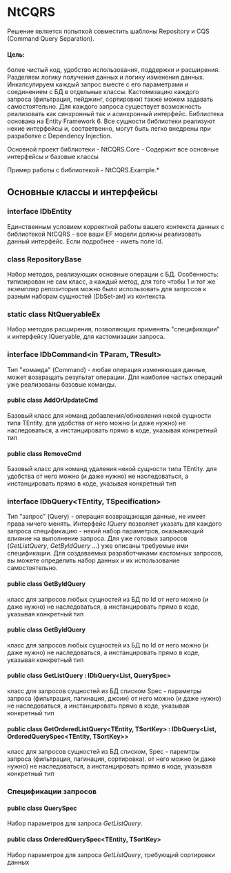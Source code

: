 # NtCQRS
Решение является попыткой совместить шаблоны Repository и CQS (Command Query Separation).

#### Цель: 
более чистый код, удобство использования, поддержки и расширения.
Разделяем логику получения данных и логику изменения данных.
Инкапсулируем каждый запрос вместе с его параметрами и соединением с БД в отдельные классы.
Кастомизацию каждого запроса (фильтрация, пейджинг, сортировки) также можем задавать самостоятельно.
Для каждого запроса существует возможность реализовать как синхронный так и асинхронный интерфейс.
Библиотека основана на Entity Framework 6.
Все сущности библиотеки реализуют некие интерфейсы и, соответвенно, могут быть легко внедрены при разработке с Dependency Injection.

Основной проект библиотеки - NtCQRS.Core - Содержит все основные интерфейсы и базовые классы

Пример работы с библиотекой - NtCQRS.Example.*

## Основные классы и интерфейсы

### interface IDbEntity
Единственным условием корректной работы вашего контекста данных с библиотекой NtCQRS - все ваши EF модели должны реализовать данный интерфейс.
Если подробнее - иметь поле Id.

### class RepositoryBase
Набор методов, реализующих основные операции с БД. 
Особенность: типизирован не сам класс, а каждый метод, для того чтобы 1 и тот же экземпляр репозитория можно было использовать
для запросов к разным наборам сущностей (DbSet-ам) из контекста.

### static class NtQueryableEx
Набор методов расширения, позволяющих применять "спецификации" к интерфейсу IQueryable, для кастомизации запроса.

### interface IDbCommand<in TParam, TResult>
Тип "команда" (Command) - любая операция изменяющая данные, может возвращать результат операции.
Для наиболее частых операций уже реализованы базовые команды.

#### public class AddOrUpdateCmd<TEntity>
Базовый класс для команд добавления/обновления некой сущности типа TEntity. для удобства
от него можно (и даже нужно) не наследоваться, а инстанцировать прямо в коде, указывая конкретный тип

#### public class RemoveCmd<TEntity>
Базовый класс для команд удаления некой сущности типа TEntity. для удобства
от него можно (и даже нужно) не наследоваться, а инстанцировать прямо в коде, указывая конкретный тип

### interface IDbQuery<TEntity, TSpecification>
Тип "запрос" (Query) - операция возвращающая данные, не имеет права ничего менять.
Интерфейс *IQuery* позволяет указать для каждого запроса спецификацию - некий набор параметров, оказывающий влияние на выполнение запроса.
Для уже готовых запросов (*GetListQuery*, *GetByIdQuery* ...) уже описаны требуемые ими спецификации.
Для создаваемых разработчиками кастомных запросов, вы можете определить набор данных и их использование самостоятельно.

#### public class GetByIdQuery<TEntity>
класс для запросов любых сущностей из БД по Id
от него можно (и даже нужно) не наследоваться, а инстанцировать прямо в коде, указывая конкретный тип

#### public class GetByIdQuery<TEntity>
класс для запросов любых сущностей из БД по Id
от него можно (и даже нужно) не наследоваться, а инстанцировать прямо в коде, указывая конкретный тип

#### public class GetListQuery<TEntity> : IDbQuery<List<TEntity>, QuerySpec<TEntity>> 
класс для запросов сущностей из БД списком
Spec - параметры запроса (фильтрация, пагинация, джоин)
от него можно (и даже нужно) не наследоваться, а инстанцировать прямо в коде, указывая конкретный тип

#### public class GetOrderedListQuery<TEntity, TSortKey> : IDbQuery<List<TEntity>, OrderedQuerySpec<TEntity, TSortKey>>
класс для запросов сущностей из БД списком, 
Spec - паремтры запроса (фильтрация, пагинация, сортировка). 
от него можно (и даже нужно) не наследоваться, а инстанцировать прямо в коде, указывая конкретный тип

### Спецификации запросов

#### public class QuerySpec<TEntity> 
Набор параметров для запроса *GetListQuery*.

#### public class OrderedQuerySpec<TEntity, TSortKey>
Набор параметров для запроса *GetListQuery*, требующий сортировки данных

